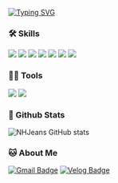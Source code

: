 [![Typing SVG](https://readme-typing-svg.demolab.com?font=Fira+Code&weight=600&size=30&pause=1000&random=false&width=435&lines=Hi+Welcome%2C+I'm+HYEONJAE+NAM+%F0%9F%91%8B)](https://git.io/typing-svg)

### 🛠️ Skills

<img src="https://img.shields.io/badge/HTML5-E34F26?style=flat-square&logo=html5&logoColor=white"/> <img src="https://img.shields.io/badge/css3-1572B6?style=flat-square&logo=css3&logoColor=white"/> <img src="https://img.shields.io/badge/JavaScript-F7DF1E?style=flat-square&logo=JavaScript&logoColor=white"/> <img src="https://img.shields.io/badge/nodejs-5FA04E?style=flat-square&logo=nodedotjs&logoColor=white"/> <img src="https://img.shields.io/badge/nestjs-E0234E?style=flat-square&logo=nestjs&logoColor=white"/> <img src="https://img.shields.io/badge/MySQL-4479A1?style=flat-square&logo=MySQL&logoColor=white"/> <img src="https://img.shields.io/badge/mongodb-47A248?style=flat-square&logo=mongodb&logoColor=white"/>

### 💪🏼 Tools

<img src="https://img.shields.io/badge/Visual Studio Code-007ACC?style=flat-square&logo=Visual Studio Code&logoColor=white"/> <img src="https://img.shields.io/badge/GitHub-181717?style=flat-square&logo=GitHub&logoColor=white"/>

### 🔋 Github Stats

![NHJeans GitHub stats](https://github-readme-stats.vercel.app/api?username=NHJeans&show_icons=true&theme=radical)

### 🐱 About Me

[![Gmail Badge](https://img.shields.io/badge/Gmail-d14836?style=flat-square&logo=Gmail&logoColor=white&link=mailto:guswo1013@gmail.com)](guswo1013@gmail.com)
[![Velog Badge](https://img.shields.io/badge/Velog-20C997?style=flat-square&logo=Velog&logoColor=white&link=https://velog.io/@guswo1013)](https://velog.io/@guswo1013)
